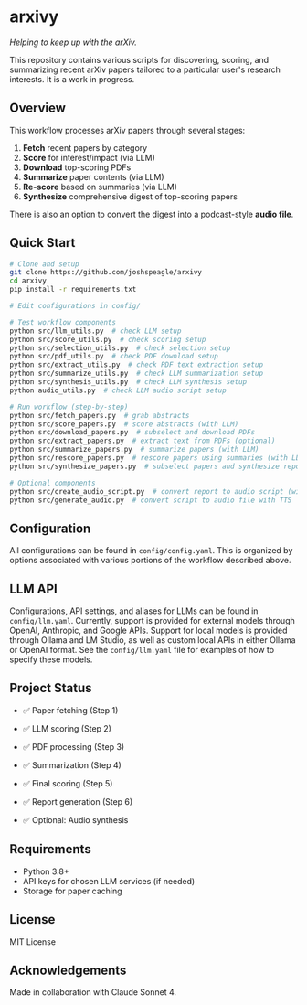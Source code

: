 # arxivy

*Helping to keep up with the arXiv.*

This repository contains various scripts for discovering, scoring, and summarizing recent arXiv papers tailored to a particular user's research interests. It is a work in progress.

## Overview

This workflow processes arXiv papers through several stages:

1. **Fetch** recent papers by category
2. **Score** for interest/impact (via LLM)
3. **Download** top-scoring PDFs
4. **Summarize** paper contents (via LLM)
5. **Re-score** based on summaries (via LLM)
6. **Synthesize** comprehensive digest of top-scoring papers

There is also an option to convert the digest into a podcast-style **audio file**.

## Quick Start

```bash
# Clone and setup
git clone https://github.com/joshspeagle/arxivy
cd arxivy
pip install -r requirements.txt

# Edit configurations in config/

# Test workflow components
python src/llm_utils.py  # check LLM setup
python src/score_utils.py  # check scoring setup
python src/selection_utils.py  # check selection setup
python src/pdf_utils.py  # check PDF download setup
python src/extract_utils.py  # check PDF text extraction setup
python src/summarize_utils.py  # check LLM summarization setup
python src/synthesis_utils.py  # check LLM synthesis setup
python audio_utils.py  # check LLM audio script setup

# Run workflow (step-by-step)
python src/fetch_papers.py  # grab abstracts
python src/score_papers.py  # score abstracts (with LLM)
python src/download_papers.py  # subselect and download PDFs
python src/extract_papers.py  # extract text from PDFs (optional)
python src/summarize_papers.py  # summarize papers (with LLM)
python src/rescore_papers.py  # rescore papers using summaries (with LLM)
python src/synthesize_papers.py  # subselect papers and synthesize report (with LLM)

# Optional components
python src/create_audio_script.py  # convert report to audio script (with LLM)
python src/generate_audio.py  # convert script to audio file with TTS
```

## Configuration

All configurations can be found in `config/config.yaml`. This is organized by options associated with various portions of the workflow described above.

## LLM API

Configurations, API settings, and aliases for LLMs can be found in `config/llm.yaml`. Currently, support is provided for external models through OpenAI, Anthropic, and Google APIs. Support for local models is provided through Ollama and LM Studio, as well as custom local APIs in either Ollama or OpenAI format. See the `config/llm.yaml` file for examples of how to specify these models.

## Project Status

- ✅ Paper fetching (Step 1)
- ✅ LLM scoring (Step 2)
- ✅ PDF processing (Step 3)
- ✅ Summarization (Step 4)
- ✅ Final scoring (Step 5)
- ✅ Report generation (Step 6)

- ✅ Optional: Audio synthesis

## Requirements

- Python 3.8+
- API keys for chosen LLM services (if needed)
- Storage for paper caching

## License

MIT License

## Acknowledgements

Made in collaboration with Claude Sonnet 4.
